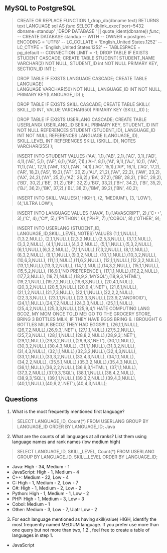 ## MySQL to PostgreSQL
> CREATE OR REPLACE FUNCTION f_drop_db(dbname text) RETURNS text LANGUAGE sql AS
 $func$
 SELECT dblink_exec('port=5432 dbname=standup'
                 ,'DROP DATABASE ' || quote_ident(dbname))
 $func$;
> -- CREATE DATABASE standup
 --     WITH 
 --     OWNER = postgres
 --     ENCODING = 'UTF8'
 --     LC_COLLATE = 'English_United States.1252'
 --     LC_CTYPE = 'English_United States.1252'
 --     TABLESPACE = pg_default
 --     CONNECTION LIMIT = -1;
> DROP TABLE IF EXISTS STUDENT CASCADE;
> CREATE TABLE STUDENT(
	STUDENT_NAME VARCHAR(2) NOT NULL,
	STUDENT_ID int NOT NULL PRIMARY KEY,
	SECTION_ID  INT
);

> DROP TABLE IF EXISTS LANGUAGE CASCADE;
> CREATE TABLE LANGUAGE(	
       LANGUAGE VARCHAR(50) NOT NULL,
	LANGUAGE_ID INT NOT NULL,
	PRIMARY KEY(LANGUAGE_ID)
);

> DROP TABLE IF EXISTS SKILL CASCADE;
> CREATE TABLE SKILL(
	SKILL_ID INT,
	VALUE VARCHAR(50)
	PRIMARY KEY (SKILL_ID)
);

> DROP TABLE IF EXISTS USERLANG CASCADE;
> CREATE TABLE USERLANG(
	USERLANG_ID SERIAL PRIMARY KEY,
	STUDENT_ID INT NOT NULL REFERENCES STUDENT (STUDENT_ID),
	LANGUAGE_ID INT NOT NULL REFERENCES LANGUAGE (LANGUAGE_ID),
	SKILL_LEVEL INT REFERENCES SKILL (SKILL_ID), 
	NOTES VARCHAR(255)
);

>INSERT INTO STUDENT VALUES
('AA', 1,1),('AB', 2,1),('AC', 3,1),('AD', 4,1),('AE', 5,1),
('AF', 6,1),('AG', 7,1),('AH', 8,1),('AI', 9,1),('AJ', 10,1),
('AK', 11,1),('AL', 12,1),('AM', 13,1),('AN', 14,1),('AO', 15,1),('AP', 16,1),
('AQ', 17,2),('AR', 18,2),('AS', 19,2),('AT', 20,2),('AU', 21,2),('AV', 22,2),
('AW', 23,2),('AX', 24,2),('AY', 25,2),('AZ', 26,2),('BA', 27,2),('BB', 28,2),
('BC', 29,2),('BD', 30,2),('BE', 31,2),('BF', 32,2),('BG', 33,2),('BH', 34,2),
('BI', 35,2),('BJ', 36,2),('BK', 37,2),('BL', 38,2),('BM', 39,2),('BN', 40,2);

>INSERT INTO SKILL VALUES(1,'HIGH'), (2, 'MEDIUM'), (3, 'LOW'), (4,'ULTRA LOW');

>INSERT INTO LANGUAGE VALUES
('JAVA', 1),('JAVASCRIPT', 2),('C++', 3),('C', 4),('C#', 5),('PYTHON', 6),('PHP', 7),('COBOL', 8),('OTHER', 9);

>INSERT INTO USERLANG (STUDENT_ID, LANGUAGE_ID,SKILL_LEVEL,NOTES) VALUES
(1,1,1,NULL),(1,3,2,NULL),
(2,1,1,NULL),(2,3,2,NULL),(2,5,3,NULL),
(3,1,1,NULL),(3,3,2,NULL),
(4,1,1,NULL),(4,3,2,NULL),
(5,1,1,NULL),(5,3,2,NULL),
(6,1,1,NULL),(6,3,2,NULL),
(7,1,1,NULL),(7,3,2,NULL),
(8,1,1,NULL),(8,3,2,NULL),
(9,1,1,NULL),(9,3,2,NULL),
(10,1,1,NULL),(10,3,2,NULL),(10,6,3,NULL),
(11,1,1,NULL),(11,6,2,NULL),
(12,1,1,NULL),(12,3,2,NULL),
(13,1,1,NULL),(13,3,2,NULL),
(14,1,1,NULL),(14,3,2,NULL),
(15,1,1,NULL),(15,5,2,NULL),
(16,9,1,'NO PREFERENCE'),
(17,1,1,NULL),(17,2,2,NULL),(17,7,3,NULL),
(18,7,1,NULL),(18,9,2,'MYSQL'),(18,9,3,'HTML'),
(19,2,1,NULL),(19,7,2,NULL),(19,6,3,NULL),
(20,4,1,NULL),(20,3,2,NULL),(20,5,3,NULL),(20,9,4,'.NET'),
(21,6,1,NULL),(21,1,2,NULL),(21,7,3,NULL),
(22,1,1,NULL),(22,2,2,NULL),(22,3,3,NULL),
(23,1,1,NULL),(23,3,3,NULL),(23,9,2,'ANDROID'),
(24,1,1,NULL),(24,7,2,NULL),(24,3,3,NULL),
(25,1,1,NULL),(25,4,2,NULL),(25,3,3,NULL),(25,9,4,'I HATE COMPUTING LANG BCOZ, MY MOM ONCE TOLD ME: GO TO THE GROCERY STORE, BRING 3 BOTTLES MILK, IF THEY HAVE EGGS BRING 6. I BROUGHT 6 BOTTLES MILK BECOZ THEY HAD EGGS!!!'),
(26,1,1,NULL),(26,7,2,NULL),(26,9,3,'.NET'),
(27,1,1,NULL),(27,5,2,NULL),(25,7,3,NULL),
(28,1,1,NULL),(28,8,2,NULL),(28,9,3,'.NET'),
(29,1,1,NULL),(29,3,2,NULL),(29,9,3,'.NET'),
(30,1,1,NULL),(30,3,2,NULL),(30,4,3,NULL),
(31,1,1,NULL),(31,3,2,NULL),(31,4,3,NULL),
(32,1,1,NULL),(32,3,2,NULL),(32,4,3,NULL),
(33,1,1,NULL),(33,3,2,NULL),(33,4,3,NULL),
(34,1,1,NULL),(34,2,2,NULL),
(35,5,1,NULL),(35,3,2,NULL),(35,4,3,NULL),
(36,1,1,NULL),(36,2,2,NULL),(36,9,3,'HTML'),
(37,1,1,NULL),(37,3,2,NULL),(37,9,3,'SQL'),
(38,1,1,NULL),(38,4,2,NULL),(38,9,3,'SQL'),
(39,1,1,NULL),(39,3,2,NULL),(39,4,3,NULL),
(40,1,1,NULL),(40,9,2,'.NET'),(40,4,3,NULL);


## Questions
1. What is the most frequently mentioned first language?
> SELECT LANGUAGE_ID, Count(*) FROM USERLANG GROUP BY LANGUAGE_ID ORDER BY LANGUAGE_ID; 
     Java
2. What are the counts of all languages at all ranks? List them using language names and rank names (low medium high)
> SELECT LANGUAGE_ID, SKILL_LEVEL, Count(*) FROM USERLANG GROUP BY LANGUAGE_ID, SKILL_LEVEL ORDER BY LANGUAGE_ID; 
- Java: High - 34, Medium - 1
- JavaScript: High - 1, Medium - 4
- C++: Medium - 22, Low - 4
- C: High - 1, Medium - 2, Low - 7
- C#: High - 1, Medium - 2, Low - 2
- Python: High - 1, Medium - 1, Low - 2
- PHP: High - 1, Medium - 3, Low - 3
- Cobol: Medium - 1
- Other: Medium - 3, Low - 7, Ulatr Low - 2

3. For each language mentioned as having skill(value) HIGH, identify the most frequently named MEDIUM language. If you prefer use more than one query but not more than two, 1.2., feel free to create a table of languages in step 1.
- JavaScript
